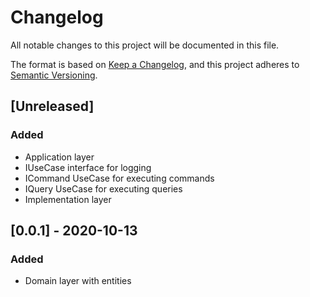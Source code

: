 # Changelog
All notable changes to this project will be documented in this file.

The format is based on [Keep a Changelog](https://keepachangelog.com/en/1.0.0/),
and this project adheres to [Semantic Versioning](https://semver.org/spec/v2.0.0.html).

## [Unreleased]
### Added
- Application layer
- IUseCase interface for logging
- ICommand UseCase for executing commands
- IQuery UseCase for executing queries
- Implementation layer 

## [0.0.1] - 2020-10-13
### Added
- Domain layer with entities
